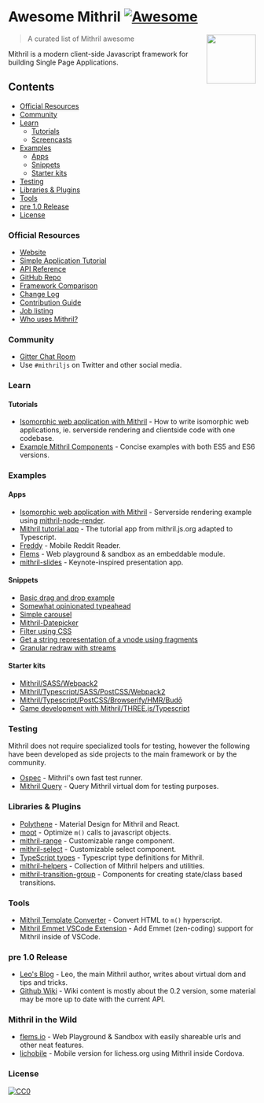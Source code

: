 # Awesome Mithril [![Awesome](https://cdn.rawgit.com/sindresorhus/awesome/d7305f38d29fed78fa85652e3a63e154dd8e8829/media/badge.svg)](https://github.com/sindresorhus/awesome)

[<img src="https://mithril.js.org/logo.svg" align="right" width="100">](https://mithril.js.org)

> A curated list of Mithril awesome

Mithril is a modern client-side Javascript framework for building Single Page Applications.

## Contents

- [Official Resources](#official-resources)
- [Community](#community)
- [Learn](#learn)
  * [Tutorials](#tutorials)
  * [Screencasts](#screencasts)
- [Examples](#examples)
  * [Apps](#apps)
  * [Snippets](#snippets)
  * [Starter kits](#starter-kits)
- [Testing](#testing)
- [Libraries & Plugins](#libraries--plugins)
- [Tools](#tools)
- [pre 1.0 Release](#pre-10-release)
- [License](#license)

### Official Resources

- [Website](https://mithril.js.org/)
- [Simple Application Tutorial](https://mithril.js.org/simple-application.html)
- [API Reference](https://mithril.js.org/api.html)
- [GitHub Repo](https://github.com/MithrilJS/mithril.js)
- [Framework Comparison](https://mithril.js.org/framework-comparison.html)
- [Change Log](https://mithril.js.org/change-log.html)
- [Contribution Guide](https://mithril.js.org/contributing.html)
- [Job listing](https://github.com/MithrilJS/mithril.js/wiki/JOBS)
- [Who uses Mithril?](https://github.com/MithrilJS/mithril.js/wiki/Who-Uses-Mithril)


### Community

- [Gitter Chat Room](https://gitter.im/mithriljs/mithril.js)
- Use `#mithriljs` on Twitter and other social media.

### Learn

#### Tutorials

- [Isomorphic web application with Mithril](https://isomorphic-mithril.mvlabs.it/en/) - How to write isomorphic web applications, ie. serverside rendering and clientside code with one codebase.
- [Example Mithril Components](https://mithril-examples.firebaseapp.com/) - Concise examples with both ES5 and ES6 versions.

### Examples

#### Apps

- [Isomorphic web application with Mithril](https://github.com/mvlabs/isomorphic-mithril) - Serverside rendering example using [mithril-node-render](https://github.com/MithrilJS/mithril-node-render).
- [Mithril tutorial app](https://github.com/spacejack/mithril-tutorial-ts) - The tutorial app from mithril.js.org adapted to Typescript.
- [Freddy](https://github.com/spacejack/freddy) - Mobile Reddit Reader.
- [Flems](https://github.com/porsager/flems) - Web playground & sandbox as an embeddable module.
- [mithril-slides](https://github.com/wulab/mithril-slides) - Keynote-inspired presentation app.

#### Snippets

- [Basic drag and drop example](https://codepen.io/grilchgristle/pen/rmaZag)
- [Somewhat opinionated typeahead](https://codepen.io/grilchgristle/pen/pPvGRg)
- [Simple carousel](https://github.com/spacejack/m-carousel)
- [Mithril-Datepicker](https://github.com/CreaturesInUnitards/mithril-datepicker)
- [Filter using CSS](https://flems.io/#0=N4IgzgpgNhDGAuEAmIBcIB0ArMIA0IAZgJYy6oDaoAdgIYC2EamAFvPVPiLAPbWL9mIAL54aDJumy4CvfhEHo5YeAAI6jMKoC8qgOQAZWgFcATtFUBRWqfgtaqgFLGoxJz1NI+qgCq0A7tQAng4A4hAeAObEtNTUqgBi5kgQpsSwANYOAIJxxFmqANIKQRDw8A4AsjbE1BCq2QBGpgy+PG7hURCxdFZI-rUOAGq0MGkOAOq11MSEyaoAQhAAbr4QYGAOAEqxKfXZngqJtPDE9LQsqgDKxptxDgCSaVrVpssOV7EO1qZ1KrX1BbmaheeIGMrpGLuSDleoATVoYHoANUr0iCnqlR49nojCQRQUSFGqi2xkaR0csTKiESyVS6Q+xKGZQcAHkZhVVEZlnwoZYkEE7EUar1CsQAF7ioKqIbEHhQHKuSANahYaAMtqNGJaQonel1VHEcbxV5BBUgvQYMAAB1c8AAFHp9ABKAA61HdMDUAEdjKlpbo9Hp3apQ6p3fQMPQeMZ+PavLBjIx+BhGjwBXhVMAQ6plsQIP5UKp7c6dAA+VQUHOh+iO2rW4zwPSZ7PxMOh95QP1F33+vDVsO86gN+BF+raCu90wB1QQDAVUzo+AYTt++c8Aw8fypADCiIgJYHwmd-bbNcdKjNEGbqin0oAZPfVAADAehjB31SuVDUHgOiinPAMCqAAVLorogAAJMAd7CBBAC6patu27ZIMQNoKkERa-nUb6qHBZ4vieA61noaHLB+frTs2eEaOsUa0Na9rxBOeHnnorg3shKHtoBMDYeum7bqYe6QIehHtqI6huhJqgye28mqPB7rHiIYggHRzAYLAGxcHIAjwEIwjwQQrjUBk5BUCAZicOgbDwNaYCoAA9M5sbWhkkTaTw9DOcidhpJwBDwEE1qSCAOAiPBwhAA)
- [Get a string representation of a vnode using fragments](https://flems.io/#0=N4IgZglgNgpgziAXAbVAOwIYFsZJAOgAsAXLKEAGhAGMB7NYmBvEAXwvW10QICsEqdBk2J4AbhgBOAAjCSMAcxwNpAXmkATWtQCuy4vmqSYGRgBFtekQDF5SkQAoAlAB00WfMbQaYkh3MV9CmksBwByQgBGMOCImCgoWjCnVzQAB387fXxISThiAGFCaA0nNg4QTBw8QzgBGnpGZh42AF0qKAg0AGsEFE5qniwIYkJJaEoQHUlyHhJiNLhEAHplnXTuhUNaLGXh0fGoAAFI-FOAVj2Rseh8fkniAE807hB71lbWIA)
- [Granular redraw with streams](https://flems.io/#0=N4IgZglgNgpgziAXAbVAOwIYFsZJAOgAsAXLKEAGhAGMB7NYmBvEAXwvW10QICsEqdBk2J4A9ACoAOmhkAVQhDgACAOQB5AEZwYAJwBue1crpYADvRHKYADzMxqxFcUIxlGYsV0qAJvGq6EJowPsrBULQA7vjyrsr6PrRYyrpMfqmhmgCeygAG+hAwkbnKkdBQKTAAtKlo6cpotLpYGFBQOWUuELJoALIQLoFQqioZuhiRJlnUsDFoCm4JSZV1eiFhObm16SVlbcr07ZU1aXqlrmjKLjAy+q0Arm5wXjDYyvdmPh7w+MoKSqVyg1aMQroEAObgs7giKaVqVHzjSJwOZbU66ErbPQqbrEWhXOKJZKNPzKPxwAJBdbZPI6WCOJq5CgyEGuXRlHRkmBgDD3KBOK7464mJIWNAiEYpWgg4F+OYyLQ6Ax6ACCnm8AB45AA+ZTAGRSYh3KCPRDKADKL2wWu1zNkThg9LxugA-GbnoE0OC7YaCkUABT6EkwM0ANWDAEow8GfS9VrpAw8Q38o8pw7Q-DJWAa0BIxDIhM8Dto9IZdMoALzKMD3NCOCD0f3ADxeOBm4DG03xJPm3TUVisCN6mTKZRiMTKADCqW+7i59lWDGUHteyUibmoGEu9zg920lOCgoOl1SWFoxpHIrQRc7birt971HwLTMgcruv0EcvqWI910l31S5R2PAJXkYZQmyJCh3HVNs9SxXRoLpBxnQHIdAOA4Dx2UAARCBQnXZQoVBDBl0dFCmgOcs4EIWg+QItwEKPXRpVBYMXQNYhDUNQtQUdSsriyexaDAMinUoitJLUD1unBVROO4rjiBdMkknwABHR5dCyc1yIZBNkP0r97UUw0zSJBSlOwgAlaomMOHJ6GXK1kg+L5GDgSzfSTZ8MFffR32HEylMNLB8AQ-1HWgiLP2M0ziEHS9R3YJLj1Pc8YH9dDUtHbCAFVrz3ClAkPMAWOSFdsBy7sTRgfA0n9LxHiHZRUpSoDRz9SJA0jILMNHH8-0uIMMzqltvHwLqetG4zMOzID5vmmRJGkS4JD+OIIgwHxZIAIQwctTDFKxCC3HwVBE0TKoqoqDxgMRa13fcSpuNblBaTAoRwJczverd7nhJi8QJNxaBLZVDtFSwGDmZR1oAdTcPwZgOxZCkmf06MYXQh1+pj-W6cUcerWt63oZxTq4t7hTBpUyxFcxodBPYKm6fRaAAazqkc8wLcnQS2navQEwDfXRiDm1g9szBY8FUjgOA0KCxTBv-d7MfBstoIw-rsIWMSKPLHd1mByA6hBlZ6mIA7iOsWBvqp-qDf0s1VHwOFdCqLGjFjRTbzNGXaDl+A4F9pT8cD4OFey4KVZgX81awf03Y91RteeLJYDNXIyh8FwzQAEmASP5ZUdaAEYAAZK9YABSXJEtjhKw7FgMY-iw1VcuJO3cF2Sqk0CJqA5tPqswnuzDT5QS5DrLlA1ZRy+UFSpBAAAZWhttk-Ad9X5QzVXnDLAAQlXiM7SdzC9bia3dFt8iHeY9ELZnhWwgO5RcVoMfgJ792Dq9vcbGqhZqXziiFBKllG6GkWjmSQyhegYG6O4MwZgGbHSXLzOs-MUFoKrDrKaMdMJd3Vm7Pyk8L79R7oQcuU9V69ByCqVBZ9KHj39H3L02tX6K3PtVbhc9tRViXgAMmEaQihP8e6aCAXiNAo8OqXx1pfYCxAhLJlUNIzw9B5HKMwvQGYEBh7ulvsQVhl92q6NaiAWyzwDpcRAD-UBmEnHKFAbAno2EAAStAoChG4c5WcyDSLXRkP4qsYVrpZTgROc0EAsB8lnBw8EgIXBzmsiqAAYsoCItAzAyBrHWYgDZLiCw3rkueOt+H8KHAAamUJXfA1cACsoCICiX9NU+ei8iHAVSJpeAxAVRoDiR4YpGTxg4HYZvHwZSzBuLtpyJRY4JxHxJvsMYExzhMGydMkIqUwobO6m4rMOYClk0uLY3QxAKmXn4ZXUBfTHjPCGSMop9BxlcCmdtWZxklrXhMVEjxE5eh0SXMKchMgwpnlrNcxI1B7gO3dhmLI0FyHGTYBwEAmAcB4HwNQBWlAaD0EYMwHg+ByF9WrMSqoPIsDQCyO6LccAqhKjaQAbhOT0fASSB5Dw5kFP5-9Pbe3LDrXO+dlAACZK4wCwByoCrgIDghIGacusr5Wjk0E0dIZoADEABOQ1i8zA2GXD4-C8rBUe0peKwgZpK61w1coRVyriCquro6y8cJh5y1BT4KodAIi6D1QAZknJXS1Mg2AAF0qBQG6BzBAKBOA4p4HSwY0BCV-nIDwEgxAzBtnHLWMwHNwR4qSGIdNhAhgAAFy74HrQANkrQMat0B8D8EJao+weBO3sBTdwEA10s26BzSAPNBbEBFrQCWstpgW0ZqgHWht+Bm3XTEMOqg3bB19ujawIAA)

#### Starter kits

- [Mithril/SASS/Webpack2](https://github.com/CreaturesInUnitards/mithril-sass-webpack-starter)
- [Mithril/Typescript/SASS/PostCSS/Webpack2](https://github.com/spacejack/mithril-webpack-ts)
- [Mithril/Typescript/PostCSS/Browserify/HMR/Budō](https://github.com/spacejack/mithril-browserify-ts-budo)
- [Game development with Mithril/THREE.js/Typescript](https://github.com/spacejack/three-mithril-ts)

### Testing

Mithril does not require specialized tools for testing, however the following have been developed as side projects to the main framework or by the community.

- [Ospec](https://github.com/MithrilJS/mithril.js/tree/rewrite/ospec) - Mithril's own fast test runner.
- [Mithril Query](https://github.com/MithrilJS/mithril-query) - Query Mithril virtual dom for testing purposes.


### Libraries & Plugins

- [Polythene](https://github.com/ArthurClemens/Polythene) - Material Design for Mithril and React.
- [mopt](https://github.com/MithrilJS/mopt) - Optimize `m()` calls to javascript objects.
- [mithril-range](https://www.npmjs.com/package/mithril-range) - Customizable range component.
- [mithril-select](https://www.npmjs.com/package/mithril-select) - Customizable select component.
- [TypeScript types](https://www.npmjs.com/package/@types/mithril) - Typescript type definitions for Mithril.
- [mithril-helpers](https://github.com/isiahmeadows/mithril-helpers) - Collection of Mithril helpers and utilities.
- [mithril-transition-group](https://github.com/vasilrimar/mithril-transition-group) - Components for creating state/class based transitions.

### Tools

- [Mithril Template Converter](http://arthurclemens.github.io/mithril-template-converter/) - Convert HTML to `m()` hyperscript.
- [Mithril Emmet VSCode Extension](https://marketplace.visualstudio.com/items?itemName=FallenMax.mithril-emmet) - Add Emmet (zen-coding) support for Mithril inside of VSCode.

### pre 1.0 Release

- [Leo's Blog](http://lhorie.github.io/mithril-blog/) - Leo, the main Mithril author, writes about virtual dom and tips and tricks.
- [Github Wiki](https://github.com/MithrilJS/mithril.js/wiki) - Wiki content is mostly about the 0.2 version, some material may be more up to date with the current API.

### Mithril in the Wild

- [flems.io](https://flems.io) - Web Playground & Sandbox with easily shareable urls and other neat features.
- [lichobile](https://lichess.org/mobile) - Mobile version for lichess.org using Mithril inside Cordova.

### License

[![CC0](http://mirrors.creativecommons.org/presskit/buttons/88x31/svg/cc-zero.svg)](https://creativecommons.org/publicdomain/zero/1.0/)
